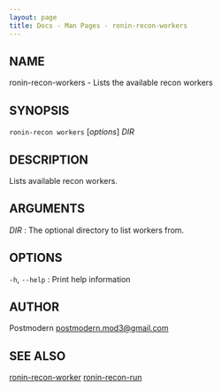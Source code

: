 ```yaml
---
layout: page
title: Docs - Man Pages - ronin-recon-workers
---
```


## NAME

ronin-recon-workers - Lists the available recon workers

## SYNOPSIS

`ronin-recon workers` [*options*] *DIR*

## DESCRIPTION

Lists available recon workers.

## ARGUMENTS

*DIR*
: The optional directory to list workers from.

## OPTIONS

`-h`, `--help`
: Print help information

## AUTHOR

Postmodern <postmodern.mod3@gmail.com>

## SEE ALSO

[ronin-recon-worker](ronin-recon-worker.1.html) [ronin-recon-run](ronin-recon-run.1.html)

